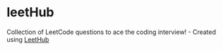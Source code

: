 # leetHub
Collection of LeetCode questions to ace the coding interview! - Created using [LeetHub](https://github.com/QasimWani/LeetHub)
